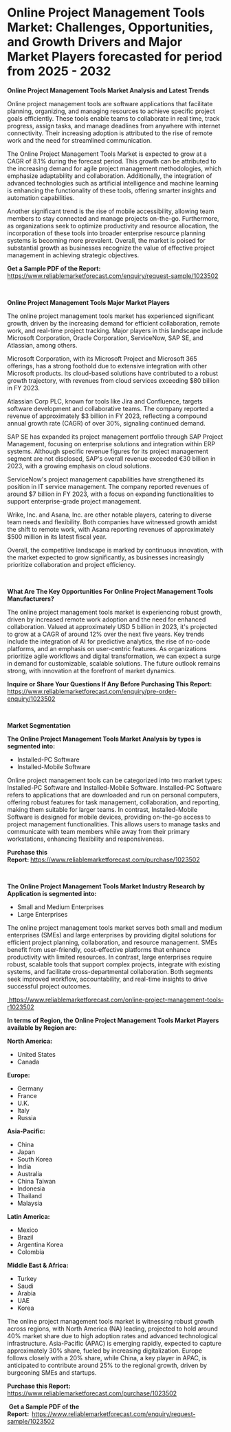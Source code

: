<p><h1>Online Project Management Tools Market: Challenges, Opportunities, and Growth Drivers and Major Market Players forecasted for period from 2025 - 2032</h1></p><p><strong>Online Project Management Tools Market Analysis and Latest Trends</strong></p>
<p><p>Online project management tools are software applications that facilitate planning, organizing, and managing resources to achieve specific project goals efficiently. These tools enable teams to collaborate in real time, track progress, assign tasks, and manage deadlines from anywhere with internet connectivity. Their increasing adoption is attributed to the rise of remote work and the need for streamlined communication.</p><p>The Online Project Management Tools Market is expected to grow at a CAGR of 8.1% during the forecast period. This growth can be attributed to the increasing demand for agile project management methodologies, which emphasize adaptability and collaboration. Additionally, the integration of advanced technologies such as artificial intelligence and machine learning is enhancing the functionality of these tools, offering smarter insights and automation capabilities.</p><p>Another significant trend is the rise of mobile accessibility, allowing team members to stay connected and manage projects on-the-go. Furthermore, as organizations seek to optimize productivity and resource allocation, the incorporation of these tools into broader enterprise resource planning systems is becoming more prevalent. Overall, the market is poised for substantial growth as businesses recognize the value of effective project management in achieving strategic objectives.</p></p>
<p><strong>Get a Sample PDF of the Report:&nbsp;</strong> <a href="https://www.reliablemarketforecast.com/enquiry/request-sample/1023502?utm_campaign=2984&utm_medium=2&utm_source=Github&utm_content=ia&utm_term=16042025&utm_id=online-project-management-tools">https://www.reliablemarketforecast.com/enquiry/request-sample/1023502</a></p>
<p>&nbsp;</p>
<p><strong>Online Project Management Tools Major Market Players</strong></p>
<p><p>The online project management tools market has experienced significant growth, driven by the increasing demand for efficient collaboration, remote work, and real-time project tracking. Major players in this landscape include Microsoft Corporation, Oracle Corporation, ServiceNow, SAP SE, and Atlassian, among others.</p><p>Microsoft Corporation, with its Microsoft Project and Microsoft 365 offerings, has a strong foothold due to extensive integration with other Microsoft products. Its cloud-based solutions have contributed to a robust growth trajectory, with revenues from cloud services exceeding $80 billion in FY 2023.</p><p>Atlassian Corp PLC, known for tools like Jira and Confluence, targets software development and collaborative teams. The company reported a revenue of approximately $3 billion in FY 2023, reflecting a compound annual growth rate (CAGR) of over 30%, signaling continued demand.</p><p>SAP SE has expanded its project management portfolio through SAP Project Management, focusing on enterprise solutions and integration within ERP systems. Although specific revenue figures for its project management segment are not disclosed, SAP's overall revenue exceeded €30 billion in 2023, with a growing emphasis on cloud solutions.</p><p>ServiceNow's project management capabilities have strengthened its position in IT service management. The company reported revenues of around $7 billion in FY 2023, with a focus on expanding functionalities to support enterprise-grade project management.</p><p>Wrike, Inc. and Asana, Inc. are other notable players, catering to diverse team needs and flexibility. Both companies have witnessed growth amidst the shift to remote work, with Asana reporting revenues of approximately $500 million in its latest fiscal year.</p><p>Overall, the competitive landscape is marked by continuous innovation, with the market expected to grow significantly, as businesses increasingly prioritize collaboration and project efficiency.</p></p>
<p>&nbsp;</p>
<p><strong>What Are The Key Opportunities For Online Project Management Tools Manufacturers?</strong></p>
<p><p>The online project management tools market is experiencing robust growth, driven by increased remote work adoption and the need for enhanced collaboration. Valued at approximately USD 5 billion in 2023, it's projected to grow at a CAGR of around 12% over the next five years. Key trends include the integration of AI for predictive analytics, the rise of no-code platforms, and an emphasis on user-centric features. As organizations prioritize agile workflows and digital transformation, we can expect a surge in demand for customizable, scalable solutions. The future outlook remains strong, with innovation at the forefront of market dynamics.</p></p>
<p><strong>Inquire or Share Your Questions If Any Before Purchasing This Report:</strong> <a href="https://www.reliablemarketforecast.com/enquiry/pre-order-enquiry/1023502?utm_campaign=2984&utm_medium=2&utm_source=Github&utm_content=ia&utm_term=16042025&utm_id=online-project-management-tools">https://www.reliablemarketforecast.com/enquiry/pre-order-enquiry/1023502</a></p>
<p>&nbsp;</p>
<p><strong>Market Segmentation</strong></p>
<p><strong>The Online Project Management Tools Market Analysis by types is segmented into:</strong></p>
<p><ul><li>Installed-PC Software</li><li>Installed-Mobile Software</li></ul></p>
<p><p>Online project management tools can be categorized into two market types: Installed-PC Software and Installed-Mobile Software. Installed-PC Software refers to applications that are downloaded and run on personal computers, offering robust features for task management, collaboration, and reporting, making them suitable for larger teams. In contrast, Installed-Mobile Software is designed for mobile devices, providing on-the-go access to project management functionalities. This allows users to manage tasks and communicate with team members while away from their primary workstations, enhancing flexibility and responsiveness.</p></p>
<p><strong>Purchase this Report:&nbsp;</strong><a href="https://www.reliablemarketforecast.com/purchase/1023502?utm_campaign=2984&utm_medium=2&utm_source=Github&utm_content=ia&utm_term=16042025&utm_id=online-project-management-tools">https://www.reliablemarketforecast.com/purchase/1023502</a></p>
<p>&nbsp;</p>
<p><strong>The Online Project Management Tools Market Industry Research by Application is segmented into:</strong></p>
<p><ul><li>Small and Medium Enterprises</li><li>Large Enterprises</li></ul></p>
<p><p>The online project management tools market serves both small and medium enterprises (SMEs) and large enterprises by providing digital solutions for efficient project planning, collaboration, and resource management. SMEs benefit from user-friendly, cost-effective platforms that enhance productivity with limited resources. In contrast, large enterprises require robust, scalable tools that support complex projects, integrate with existing systems, and facilitate cross-departmental collaboration. Both segments seek improved workflow, accountability, and real-time insights to drive successful project outcomes.</p></p>
<p><a href="https://www.reliablemarketforecast.com/online-project-management-tools-r1023502?utm_campaign=2984&utm_medium=2&utm_source=Github&utm_content=ia&utm_term=16042025&utm_id=online-project-management-tools">&nbsp;https://www.reliablemarketforecast.com/online-project-management-tools-r1023502</a></p>
<p><strong>In terms of Region, the Online Project Management Tools Market Players available by Region are:</strong></p>
<p>
    <p> <strong> North America: </strong>
        <ul>
            <li>United States</li>
            <li>Canada</li>
        </ul>
        </p> 
    <p> <strong> Europe: </strong>
        <ul>
            <li>Germany</li>
            <li>France</li>
            <li>U.K.</li>
            <li>Italy</li>
            <li>Russia</li>
        </ul>
        </p> 
    <p> <strong> Asia-Pacific: </strong>
        <ul>
            <li>China</li>
            <li>Japan</li>
            <li>South Korea</li>
            <li>India</li>
            <li>Australia</li>
            <li>China Taiwan</li>
            <li>Indonesia</li>
            <li>Thailand</li>
            <li>Malaysia</li>
        </ul>
        </p> 
    <p> <strong> Latin America: </strong>
        <ul>
            <li>Mexico</li>
            <li>Brazil</li>
            <li>Argentina Korea</li>
            <li>Colombia</li>
        </ul>
        </p> 
    <p> <strong> Middle East & Africa: </strong>
        <ul>
            <li>Turkey</li>
            <li>Saudi</li>
            <li>Arabia</li>
            <li>UAE</li>
            <li>Korea</li>
        </ul>
    </p>
    </p>
<p><p>The online project management tools market is witnessing robust growth across regions, with North America (NA) leading, projected to hold around 40% market share due to high adoption rates and advanced technological infrastructure. Asia-Pacific (APAC) is emerging rapidly, expected to capture approximately 30% share, fueled by increasing digitalization. Europe follows closely with a 20% share, while China, a key player in APAC, is anticipated to contribute around 25% to the regional growth, driven by burgeoning SMEs and startups.</p></p>
<p><strong>Purchase this Report: </strong><a href="https://www.reliablemarketforecast.com/purchase/1023502?utm_campaign=2984&utm_medium=2&utm_source=Github&utm_content=ia&utm_term=16042025&utm_id=online-project-management-tools">https://www.reliablemarketforecast.com/purchase/1023502</a></p>
<p>&nbsp;<strong>Get a Sample PDF of the Report:&nbsp;&nbsp;</strong><a href="https://www.reliablemarketforecast.com/enquiry/request-sample/1023502?utm_campaign=2984&utm_medium=2&utm_source=Github&utm_content=ia&utm_term=16042025&utm_id=online-project-management-tools">https://www.reliablemarketforecast.com/enquiry/request-sample/1023502</a></p>
<p><strong></strong></p>
<p><p></p><p></p><p></p></p>